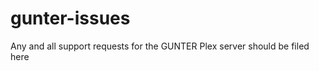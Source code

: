gunter-issues
=============

Any and all support requests for the GUNTER Plex server should be filed here
